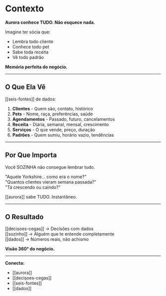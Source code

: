 # Contexto

**Aurora conhece TUDO. Não esquece nada.**

Imagine ter sócia que:
- Lembra todo cliente
- Conhece todo pet
- Sabe toda receita
- Vê todo padrão

**Memória perfeita do negócio.**

---

## O Que Ela Vê

[[seis-fontes]] de dados:

1. **Clientes** - Quem são, contato, histórico
2. **Pets** - Nome, raça, preferências, saúde
3. **Agendamentos** - Passado, futuro, cancelamentos
4. **Receita** - Diária, semanal, mensal, crescimento
5. **Serviços** - O que vende, preço, duração
6. **Padrões** - Quem sumiu, horário vazio, tendências

---

## Por Que Importa

Você SOZINHA não consegue lembrar tudo.

"Aquele Yorkshire... como era o nome?"  
"Quantos clientes vieram semana passada?"  
"Tá crescendo ou caindo?"

[[aurora]] sabe TUDO. Instantâneo.

---

## O Resultado

[[decisoes-cegas]] → Decisões com dados  
[[sozinho]] → Alguém que te entende completamente  
[[dados]] → Números reais, não achismo

**Visão 360° do negócio.**

---

**Conecta:**
- [[aurora]]
- [[decisoes-cegas]]
- [[seis-fontes]]
- [[dados]]

